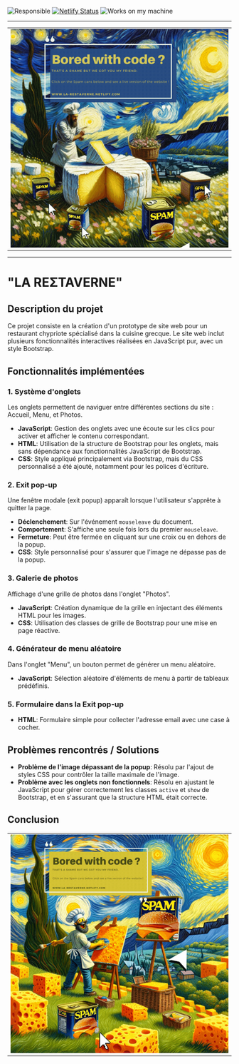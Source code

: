 ![Responsible](https://forthebadge.com/images/badges/powered-by-responsibility.svg)
[![Netlify Status](https://api.netlify.com/api/v1/badges/3c1c7931-1efc-42a6-a56b-65a39251d3e4/deploy-status)](https://app.netlify.com/sites/la-restaverne/deploys)
![Works on my machine](https://forthebadge.com/images/badges/works-on-my-machine.svg)

---

<table>
  <tr>
    <td><a href="https://la-restaverne.netlify.app/"></a><img src="assets/img/Bored-Van-Gogh.gif" alt="SPAM Dall-e Art Surrealist"></td>
</table>

---

# "LA REΣTAVERNE"

## Description du projet

Ce projet consiste en la création d'un prototype de site web pour un restaurant chypriote spécialisé dans la cuisine grecque. Le site web inclut plusieurs fonctionnalités interactives réalisées en JavaScript pur, avec un style Bootstrap.

## Fonctionnalités implémentées

### 1. Système d'onglets

Les onglets permettent de naviguer entre différentes sections du site : Accueil, Menu, et Photos.

- **JavaScript**: Gestion des onglets avec une écoute sur les clics pour activer et afficher le contenu correspondant.
- **HTML**: Utilisation de la structure de Bootstrap pour les onglets, mais sans dépendance aux fonctionnalités JavaScript de Bootstrap.
- **CSS**: Style appliqué principalement via Bootstrap, mais du CSS personnalisé a été ajouté, notamment pour les polices d'écriture.

### 2. Exit pop-up

Une fenêtre modale (exit popup) apparaît lorsque l'utilisateur s'apprête à quitter la page.

- **Déclenchement**: Sur l'événement `mouseleave` du document.
- **Comportement**: S'affiche une seule fois lors du premier `mouseleave`.
- **Fermeture**: Peut être fermée en cliquant sur une croix ou en dehors de la popup.
- **CSS**: Style personnalisé pour s'assurer que l'image ne dépasse pas de la popup.

### 3. Galerie de photos

Affichage d'une grille de photos dans l'onglet "Photos".

- **JavaScript**: Création dynamique de la grille en injectant des éléments HTML pour les images.
- **CSS**: Utilisation des classes de grille de Bootstrap pour une mise en page réactive.

### 4. Générateur de menu aléatoire

Dans l'onglet "Menu", un bouton permet de générer un menu aléatoire.

- **JavaScript**: Sélection aléatoire d'éléments de menu à partir de tableaux prédéfinis.

### 5. Formulaire dans la Exit pop-up

- **HTML**: Formulaire simple pour collecter l'adresse email avec une case à cocher.

## Problèmes rencontrés / Solutions

- **Problème de l'image dépassant de la popup**: Résolu par l'ajout de styles CSS pour contrôler la taille maximale de l'image.
- **Problème avec les onglets non fonctionnels**: Résolu en ajustant le JavaScript pour gérer correctement les classes `active` et `show` de Bootstrap, et en s'assurant que la structure HTML était correcte.

## Conclusion

<table>
  <tr>
    <td><a href="https://la-restaverne.netlify.app/"><img src="assets/img/Bored-Van-Gogh-2.gif" alt="SPAM Dall-e Art Impressionist"></td>
</table>
